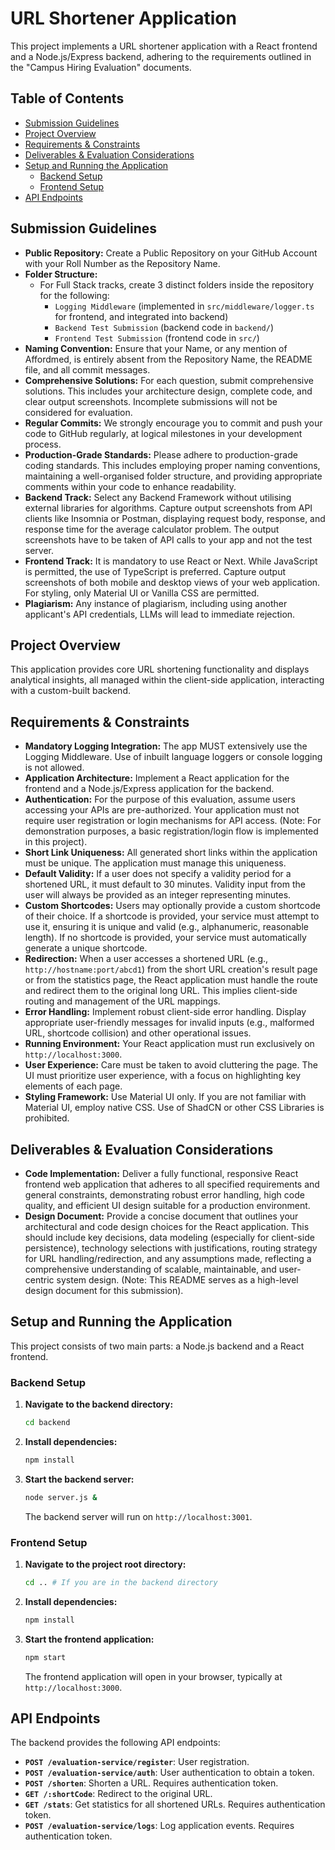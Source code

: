# URL Shortener Application

This project implements a URL shortener application with a React frontend and a Node.js/Express backend, adhering to the requirements outlined in the "Campus Hiring Evaluation" documents.

## Table of Contents

- [Submission Guidelines](#submission-guidelines)
- [Project Overview](#project-overview)
- [Requirements & Constraints](#requirements--constraints)
- [Deliverables & Evaluation Considerations](#deliverables--evaluation-considerations)
- [Setup and Running the Application](#setup-and-running-the-application)
  - [Backend Setup](#backend-setup)
  - [Frontend Setup](#frontend-setup)
- [API Endpoints](#api-endpoints)

## Submission Guidelines

*   **Public Repository:** Create a Public Repository on your GitHub Account with your Roll Number as the Repository Name.
*   **Folder Structure:**
    *   For Full Stack tracks, create 3 distinct folders inside the repository for the following:
        *   `Logging Middleware` (implemented in `src/middleware/logger.ts` for frontend, and integrated into backend)
        *   `Backend Test Submission` (backend code in `backend/`)
        *   `Frontend Test Submission` (frontend code in `src/`)
*   **Naming Convention:** Ensure that your Name, or any mention of Affordmed, is entirely absent from the Repository Name, the README file, and all commit messages.
*   **Comprehensive Solutions:** For each question, submit comprehensive solutions. This includes your architecture design, complete code, and clear output screenshots. Incomplete submissions will not be considered for evaluation.
*   **Regular Commits:** We strongly encourage you to commit and push your code to GitHub regularly, at logical milestones in your development process.
*   **Production-Grade Standards:** Please adhere to production-grade coding standards. This includes employing proper naming conventions, maintaining a well-organised folder structure, and providing appropriate comments within your code to enhance readability.
*   **Backend Track:** Select any Backend Framework without utilising external libraries for algorithms. Capture output screenshots from API clients like Insomnia or Postman, displaying request body, response, and response time for the average calculator problem. The output screenshots have to be taken of API calls to your app and not the test server.
*   **Frontend Track:** It is mandatory to use React or Next. While JavaScript is permitted, the use of TypeScript is preferred. Capture output screenshots of both mobile and desktop views of your web application. For styling, only Material UI or Vanilla CSS are permitted.
*   **Plagiarism:** Any instance of plagiarism, including using another applicant's API credentials, LLMs will lead to immediate rejection.

## Project Overview

This application provides core URL shortening functionality and displays analytical insights, all managed within the client-side application, interacting with a custom-built backend.

## Requirements & Constraints

*   **Mandatory Logging Integration:** The app MUST extensively use the Logging Middleware. Use of inbuilt language loggers or console logging is not allowed.
*   **Application Architecture:** Implement a React application for the frontend and a Node.js/Express application for the backend.
*   **Authentication:** For the purpose of this evaluation, assume users accessing your APIs are pre-authorized. Your application must not require user registration or login mechanisms for API access. (Note: For demonstration purposes, a basic registration/login flow is implemented in this project).
*   **Short Link Uniqueness:** All generated short links within the application must be unique. The application must manage this uniqueness.
*   **Default Validity:** If a user does not specify a validity period for a shortened URL, it must default to 30 minutes. Validity input from the user will always be provided as an integer representing minutes.
*   **Custom Shortcodes:** Users may optionally provide a custom shortcode of their choice. If a shortcode is provided, your service must attempt to use it, ensuring it is unique and valid (e.g., alphanumeric, reasonable length). If no shortcode is provided, your service must automatically generate a unique shortcode.
*   **Redirection:** When a user accesses a shortened URL (e.g., `http://hostname:port/abcd1`) from the short URL creation's result page or from the statistics page, the React application must handle the route and redirect them to the original long URL. This implies client-side routing and management of the URL mappings.
*   **Error Handling:** Implement robust client-side error handling. Display appropriate user-friendly messages for invalid inputs (e.g., malformed URL, shortcode collision) and other operational issues.
*   **Running Environment:** Your React application must run exclusively on `http://localhost:3000`.
*   **User Experience:** Care must be taken to avoid cluttering the page. The UI must prioritize user experience, with a focus on highlighting key elements of each page.
*   **Styling Framework:** Use Material UI only. If you are not familiar with Material UI, employ native CSS. Use of ShadCN or other CSS Libraries is prohibited.

## Deliverables & Evaluation Considerations

*   **Code Implementation:** Deliver a fully functional, responsive React frontend web application that adheres to all specified requirements and general constraints, demonstrating robust error handling, high code quality, and efficient UI design suitable for a production environment.
*   **Design Document:** Provide a concise document that outlines your architectural and code design choices for the React application. This should include key decisions, data modeling (especially for client-side persistence), technology selections with justifications, routing strategy for URL handling/redirection, and any assumptions made, reflecting a comprehensive understanding of scalable, maintainable, and user-centric system design. (Note: This README serves as a high-level design document for this submission).

## Setup and Running the Application

This project consists of two main parts: a Node.js backend and a React frontend.

### Backend Setup

1.  **Navigate to the backend directory:**
    ```bash
    cd backend
    ```
2.  **Install dependencies:**
    ```bash
    npm install
    ```
3.  **Start the backend server:**
    ```bash
    node server.js &
    ```
    The backend server will run on `http://localhost:3001`.

### Frontend Setup

1.  **Navigate to the project root directory:**
    ```bash
    cd .. # If you are in the backend directory
    ```
2.  **Install dependencies:**
    ```bash
    npm install
    ```
3.  **Start the frontend application:**
    ```bash
    npm start
    ```
    The frontend application will open in your browser, typically at `http://localhost:3000`.

## API Endpoints

The backend provides the following API endpoints:

*   **`POST /evaluation-service/register`**: User registration.
*   **`POST /evaluation-service/auth`**: User authentication to obtain a token.
*   **`POST /shorten`**: Shorten a URL. Requires authentication token.
*   **`GET /:shortCode`**: Redirect to the original URL.
*   **`GET /stats`**: Get statistics for all shortened URLs. Requires authentication token.
*   **`POST /evaluation-service/logs`**: Log application events. Requires authentication token.